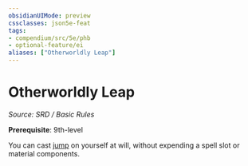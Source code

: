 ```yaml
---
obsidianUIMode: preview
cssclasses: json5e-feat
tags:
- compendium/src/5e/phb
- optional-feature/ei
aliases: ["Otherworldly Leap"]
---
```

# Otherworldly Leap
*Source: SRD / Basic Rules*  

**Prerequisite**: 9th-level

You can cast [jump](jump.md) on yourself at will, without expending a spell slot or material components.